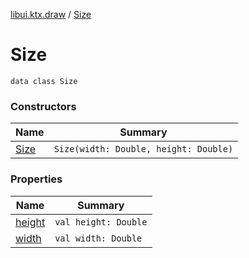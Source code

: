 [libui.ktx.draw](../README.md) / [Size](README.md)

# Size

`data class Size`

### Constructors

| Name | Summary |
|---|---|
| [Size](-size.md) | `Size(width: Double, height: Double)` |

### Properties

| Name | Summary |
|---|---|
| [height](height.md) | `val height: Double` |
| [width](width.md) | `val width: Double` |
